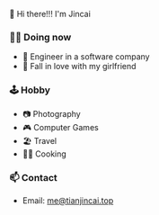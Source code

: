 👋 Hi there!!! I'm Jincai


### 👨‍💻 **Doing now**
- 🧳 Engineer in a software company
- 💑 Fall in love with my girlfriend



### 🕹️ **Hobby**
- 📷 Photography
- 🎮 Computer Games
- 🏖 Travel
- 👨‍🍳‍ Cooking



### 📫 Contact
- Email: me@tianjincai.top
